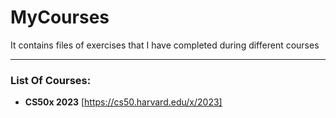 # MyCourses

It contains files of exercises that I have completed during different courses

---

### List Of Courses:
- **CS50x 2023** [https://cs50.harvard.edu/x/2023]